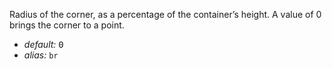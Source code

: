 Radius of the corner, as a percentage of the container’s height. A value of 0 brings the corner to a point.

* _default:_ <samp class="number">0</samp>
* _alias:_ <code>br</code>